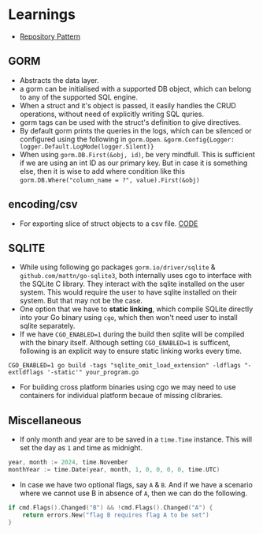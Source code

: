 # Learnings
- [Repository Pattern](Repository-Pattern.md)

## GORM
- Abstracts the data layer.
- a gorm can be initialised with a supported DB object, which can belong to any of the supported SQL engine.
- When a struct and it's object is passed, it easily handles the CRUD operations, without need of explicitly writing SQL quries.
- gorm tags can be used with the struct's definition to give directives.
- By default gorm prints the queries in the logs, which can be silenced or configured using the following in `gorm.Open`.
`&gorm.Config{Logger: logger.Default.LogMode(logger.Silent)}`
- When using `gorm.DB.First(&obj, id)`, be very mindfull. This is sufficient if we are using an int ID as our primary key. But in case it is something else, then it is wise to add where condition like this `gorm.DB.Where("column_name = ?", value).First(&obj)`

## encoding/csv
- For exporting slice of struct objects to a csv file. [CODE](../pkg/cmd/export.go)

## SQLITE
- While using following go packages `gorm.io/driver/sqlite` & `github.com/mattn/go-sqlite3`, both internally uses cgo to interface with the SQLite C library.
They interact with the sqlite installed on the user system. This would require the user to have sqlite installed on their system.
But that may not be the case.
- One option that we have to **static linking**, which compile SQLite directly into your Go binary using `cgo`, which then won't need user to install sqlite separately.
- If we have `CGO_ENABLED=1` during the build then sqlite will be compiled with the binary itself. Although setting `CGO_ENABLED=1` is sufficent, following is an explicit way to ensure static linking works every time.
```shell
CGO_ENABLED=1 go build -tags "sqlite_omit_load_extension" -ldflags "-extldflags '-static'" your_program.go
```
- For building cross platform binaries using cgo we may need to use containers for individual platform becaue of missing clibraries.

## Miscellaneous
- If only month and year are to be saved in a `time.Time` instance. This will set the day as `1` and time as midnight.
```go
year, month := 2024, time.November
monthYear := time.Date(year, month, 1, 0, 0, 0, 0, time.UTC)
```
- In case we have two optional flags, say `A` & `B`. And if we have a scenario where we cannot use B in absence of `A`, then we can do the following.
```go
if cmd.Flags().Changed("B") && !cmd.Flags().Changed("A") {
    return errors.New("flag B requires flag A to be set")
}
```
